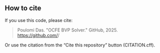 ## How to cite
If you use this code, please cite:

> Poulomi Das. "OCFE BVP Solver." GitHub, 2025.  
> https://github.com/<your-username>/<your-repo>

Or use the citation from the “Cite this repository” button (CITATION.cff).
